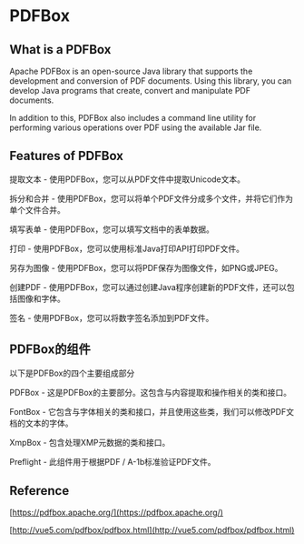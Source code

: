 # PDFBox

## What is a PDFBox

Apache PDFBox is an open-source Java library that supports the development and conversion of PDF documents. Using this
library, you can develop Java programs that create, convert and manipulate PDF documents.

In addition to this, PDFBox also includes a command line utility for performing various operations over PDF using the
available Jar file.

## Features of PDFBox

提取文本 - 使用PDFBox，您可以从PDF文件中提取Unicode文本。

拆分和合并 - 使用PDFBox，您可以将单个PDF文件分成多个文件，并将它们作为单个文件合并。

填写表单 - 使用PDFBox，您可以填写文档中的表单数据。

打印 - 使用PDFBox，您可以使用标准Java打印API打印PDF文件。

另存为图像 - 使用PDFBox，您可以将PDF保存为图像文件，如PNG或JPEG。

创建PDF - 使用PDFBox，您可以通过创建Java程序创建新的PDF文件，还可以包括图像和字体。

签名 - 使用PDFBox，您可以将数字签名添加到PDF文件。

## PDFBox的组件

以下是PDFBox的四个主要组成部分

PDFBox - 这是PDFBox的主要部分。这包含与内容提取和操作相关的类和接口。

FontBox - 它包含与字体相关的类和接口，并且使用这些类，我们可以修改PDF文档的文本的字体。

XmpBox - 包含处理XMP元数据的类和接口。

Preflight - 此组件用于根据PDF / A-1b标准验证PDF文件。

## Reference

[https://pdfbox.apache.org/](https://pdfbox.apache.org/)

[http://vue5.com/pdfbox/pdfbox.html](http://vue5.com/pdfbox/pdfbox.html)
